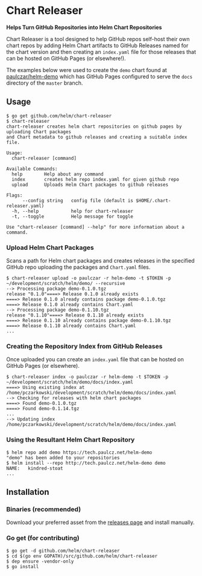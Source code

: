 # Chart Releaser 

**Helps Turn GitHub Repositories into Helm Chart Repositories**

Chart Releaser is a tool designed to help GitHub repos self-host their own chart repos by adding Helm Chart artifacts to GitHub Releases named for the chart version and then creating an `index.yaml` file for those releases that can be hosted on GitHub Pages (or elsewhere!).

The examples below were used to create the `demo` chart found at [paulczar/helm-demo](https://github.com/paulczar/helm-demo) which has GitHub Pages configured to serve the `docs` directory of the `master` branch.

## Usage

```console
$ go get github.com/helm/chart-releaser
$ chart-releaser
chart-releaser creates helm chart repositories on github pages by uploading Chart packages
and Chart metadata to github releases and creating a suitable index file.

Usage:
  chart-releaser [command]

Available Commands:
  help        Help about any command
  index       creates helm repo index.yaml for given github repo
  upload      Uploads Helm Chart packages to github releases

Flags:
      --config string   config file (default is $HOME/.chart-releaser.yaml)
  -h, --help            help for chart-releaser
  -t, --toggle          Help message for toggle

Use "chart-releaser [command] --help" for more information about a command.
```

### Upload Helm Chart Packages

Scans a path for Helm chart packages and creates releases in the specified GitHub repo uploading the packages and `Chart.yaml` files.

```console
$ chart-releaser upload -o paulczar -r helm-demo -t $TOKEN -p ~/development/scratch/helm/demo/ --recursive
--> Processing package demo-0.1.0.tgz
release "0.1.0"====> Release 0.1.0 already exists
====> Release 0.1.0 already contains package demo-0.1.0.tgz
====> Release 0.1.0 already contains Chart.yaml
--> Processing package demo-0.1.10.tgz
release "0.1.10"====> Release 0.1.10 already exists
====> Release 0.1.10 already contains package demo-0.1.10.tgz
====> Release 0.1.10 already contains Chart.yaml
...
```

### Creating the Repository Index from GitHub Releases

Once uploaded you can create an `index.yaml` file that can be hosted on GitHub Pages (or elsewhere).

```console
$ chart-releaser index -o paulczar -r helm-demo -t $TOKEN -p ~/development/scratch/helm/demo/docs/index.yaml
====> Using existing index at /home/pczarkowski/development/scratch/helm/demo/docs/index.yaml
--> Checking for releases with helm chart packages
====> Found demo-0.1.0.tgz
====> Found demo-0.1.14.tgz
...
--> Updating index /home/pczarkowski/development/scratch/helm/demo/docs/index.yaml
```

### Using the Resultant Helm Chart Repository

```console
$ helm repo add demo https://tech.paulcz.net/helm-demo
"demo" has been added to your repositories
$ helm install --repo http://tech.paulcz.net/helm-demo demo
NAME:   kindred-stoat
...
```

## Installation

### Binaries (recommended)

Download your preferred asset from the [releases page](https://github.com/helm/chart-releaser/releases) and install manually.

### Go get (for contributing)

```console
$ go get -d github.com/helm/chart-releaser
$ cd $(go env GOPATH)/src/github.com/helm/chart-releaser
$ dep ensure -vendor-only
$ go install
```
